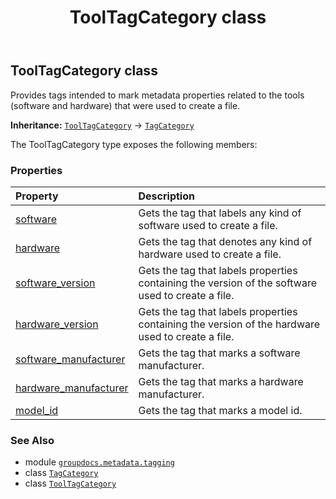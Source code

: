 ﻿---
title: ToolTagCategory class
second_title: GroupDocs.Metadata for Python via .NET API References
description: 
type: docs
url: /python-net/groupdocs.metadata.tagging/tooltagcategory/
is_root: false
weight: 120
---

## ToolTagCategory class

Provides tags intended to mark metadata properties related to the tools (software and hardware) that were used to create a file.



**Inheritance:** [`ToolTagCategory`](/metadata/python-net/groupdocs.metadata.tagging/tooltagcategory) → 
[`TagCategory`](/metadata/python-net/groupdocs.metadata.tagging/tagcategory)



The ToolTagCategory type exposes the following members:

### Properties
| Property | Description |
| :- | :- |
| [software](/metadata/python-net/groupdocs.metadata.tagging/tooltagcategory/software) | Gets the tag that labels any kind of software used to create a file. |
| [hardware](/metadata/python-net/groupdocs.metadata.tagging/tooltagcategory/hardware) | Gets the tag that denotes any kind of hardware used to create a file. |
| [software_version](/metadata/python-net/groupdocs.metadata.tagging/tooltagcategory/software_version) | Gets the tag that labels properties containing the version of the software used to create a file. |
| [hardware_version](/metadata/python-net/groupdocs.metadata.tagging/tooltagcategory/hardware_version) | Gets the tag that labels properties containing the version of the hardware used to create a file. |
| [software_manufacturer](/metadata/python-net/groupdocs.metadata.tagging/tooltagcategory/software_manufacturer) | Gets the tag that marks a software manufacturer. |
| [hardware_manufacturer](/metadata/python-net/groupdocs.metadata.tagging/tooltagcategory/hardware_manufacturer) | Gets the tag that marks a hardware manufacturer. |
| [model_id](/metadata/python-net/groupdocs.metadata.tagging/tooltagcategory/model_id) | Gets the tag that marks a model id. |



### See Also
* module [`groupdocs.metadata.tagging`](..)
* class [`TagCategory`](/metadata/python-net/groupdocs.metadata.tagging/tagcategory)
* class [`ToolTagCategory`](/metadata/python-net/groupdocs.metadata.tagging/tooltagcategory)
